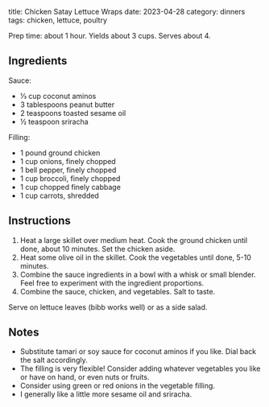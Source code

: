 title: Chicken Satay Lettuce Wraps
date: 2023-04-28
category: dinners
tags: chicken, lettuce, poultry

Prep time: about 1 hour. Yields about 3 cups. Serves about 4.

## Ingredients

Sauce:

* ⅓ cup coconut aminos
* 3 tablespoons peanut butter
* 2 teaspoons toasted sesame oil
* ½ teaspoon sriracha

Filling:

* 1 pound ground chicken
* 1 cup onions, finely chopped
* 1 bell pepper, finely chopped
* 1 cup broccoli, finely chopped
* 1 cup chopped finely cabbage
* 1 cup carrots, shredded

## Instructions

1. Heat a large skillet over medium heat. Cook the ground chicken until done,
   about 10 minutes. Set the chicken aside.
2. Heat some olive oil in the skillet. Cook the vegetables until done, 5-10
   minutes.
3. Combine the sauce ingredients in a bowl with a whisk or small blender. Feel
   free to experiment with the ingredient proportions.
4. Combine the sauce, chicken, and vegetables. Salt to taste.

Serve on lettuce leaves (bibb works well) or as a side salad.

## Notes

* Substitute tamari or soy sauce for coconut aminos if you like. Dial back the
  salt accordingly.
* The filling is very flexible! Consider adding whatever vegetables you like or
  have on hand, or even nuts or fruits.
* Consider using green or red onions in the vegetable filling.
* I generally like a little more sesame oil and sriracha.
